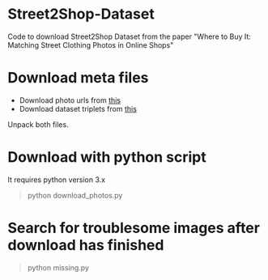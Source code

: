 # Street2Shop-Dataset
Code to download Street2Shop Dataset from the paper "Where to Buy It: Matching Street Clothing Photos in Online Shops"


# Download meta files

* Download photo urls from [this](http://www.tamaraberg.com/street2shop/wheretobuyit/photos.tar)
* Download dataset triplets from [this](http://www.tamaraberg.com/street2shop/wheretobuyit/meta.zip)

Unpack both files. 

# Download with python script

It requires python version 3.x

> python download_photos.py 


# Search for troublesome images after download has finished

> python missing.py 
